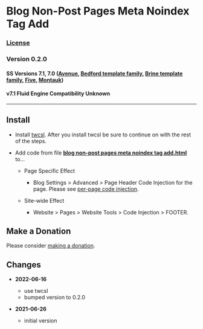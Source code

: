 # Blog Non-Post Pages Meta Noindex Tag Add

### [License][99]

### Version 0.2.0

#### SS Versions 7.1, 7.0 ([Avenue][1], [Bedford template family][2], [Brine template family][3], [Five][4], [Montauk][5])

#### v7.1 Fluid Engine Compatibility Unknown

---

## Install

* Install [twcsl][6]. After you install twcsl be sure to continue on with the
  rest of the steps.
  
* Add code from file **[blog non-post pages meta noindex tag add.html][7]**
  to...
  
  * Page Specific Effect
  
    * Blog Settings > Advanced > Page Header Code Injection for the page. Please
      see [per-page code injection][8].
      
  * Site-wide Effect
  
    * Website > Pages > Website Tools > Code Injection > FOOTER.

## Make a Donation

Please consider [making a donation][9].

## Changes

* **2022-06-16**

  * use twcsl
  * bumped version to 0.2.0
  
* **2021-06-26**

  * initial version

[1]: https://support.squarespace.com/hc/en-us/articles/205815498-Avenue-template
[2]: https://support.squarespace.com/hc/en-us/articles/205825968-Bedford-template-family
[3]: https://support.squarespace.com/hc/en-us/articles/212512738-Brine-template-family
[4]: https://support.squarespace.com/hc/en-us/articles/206544937-Five-template
[5]: https://support.squarespace.com/hc/en-us/articles/205815568-Montauk-template-family
[6]: https://github.com/tomsWebConsulting/twcsl#install-options
[7]: blog%20non-post%20pages%20meta%20noindex%20tag%20add.html#L1
[8]: https://support.squarespace.com/hc/en-us/articles/205815908-Using-code-injection#toc-per-page-code-injection
[9]: https://github.com/tomsWebConsulting/twcsl#make-a-donation
[99]: https://github.com/tomsWebConsulting/twcsl/blob/main/LICENSE.txt#L1
